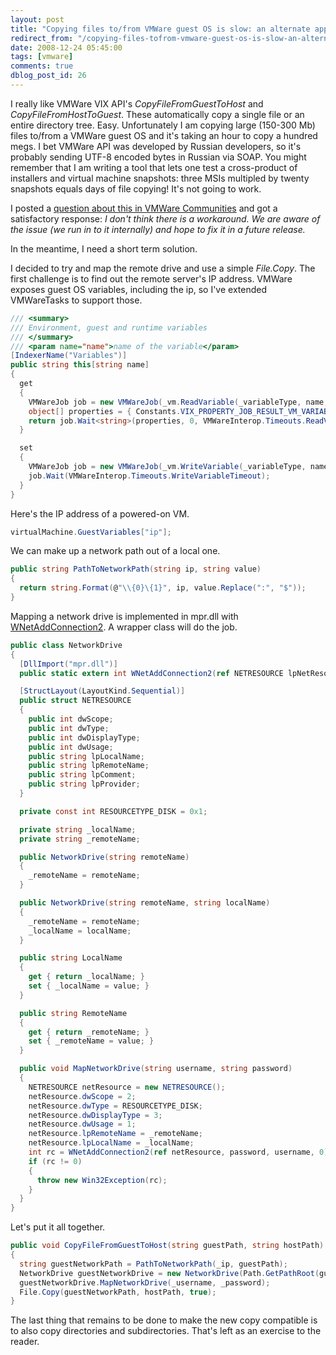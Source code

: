 ```yaml
---
layout: post
title: "Copying files to/from VMWare guest OS is slow: an alternate approach"
redirect_from: "/copying-files-tofrom-vmware-guest-os-is-slow-an-alternate-approach/"
date: 2008-12-24 05:45:00
tags: [vmware]
comments: true
dblog_post_id: 26
---
```

I really like VMWare VIX API's _CopyFileFromGuestToHost_ and _CopyFileFromHostToGuest_. These automatically copy a single file or an entire directory tree. Easy. Unfortunately I am copying large (150-300 Mb) files to/from a VMWare guest OS and it's taking an hour to copy a hundred megs. I bet VMWare API was developed by Russian developers, so it's probably sending UTF-8 encoded bytes in Russian via SOAP. You might remember that I am writing a tool that lets one test a cross-product of installers and virtual machine snapshots: three MSIs multipled by twenty snapshots equals days of file copying! It's not going to work.

I posted a [question about this in VMWare Communities](http://communities.vmware.com/thread/184489?tstart=0) and got a satisfactory response: _I don't think there is a workaround. We are aware of the issue (we run in to it internally) and hope to fix it in a future release._

In the meantime, I need a short term solution.

I decided to try and map the remote drive and use a simple _File.Copy_. The first challenge is to find out the remote server's IP address. VMWare exposes guest OS variables, including the ip, so I've extended VMWareTasks to support those.

```cs
/// <summary>
/// Environment, guest and runtime variables
/// </summary>
/// <param name="name">name of the variable</param>
[IndexerName("Variables")]
public string this[string name]
{
  get
  {
    VMWareJob job = new VMWareJob(_vm.ReadVariable(_variableType, name, 0, null));
    object[] properties = { Constants.VIX_PROPERTY_JOB_RESULT_VM_VARIABLE_STRING };
    return job.Wait<string>(properties, 0, VMWareInterop.Timeouts.ReadVariableTimeout);
  }

  set
  {
    VMWareJob job = new VMWareJob(_vm.WriteVariable(_variableType, name, value, 0, null));
    job.Wait(VMWareInterop.Timeouts.WriteVariableTimeout);
  }
}
```

Here's the IP address of a powered-on VM.

```cs
virtualMachine.GuestVariables["ip"];
```

We can make up a network path out of a local one.

```cs
public string PathToNetworkPath(string ip, string value)
{
  return string.Format(@"\\{0}\{1}", ip, value.Replace(":", "$"));
}
```

Mapping a network drive is implemented in mpr.dll with [WNetAddConnection2](http://msdn.microsoft.com/en-us/library/aa385413(VS.85).aspx). A wrapper class will do the job.

```cs
public class NetworkDrive
{
  [DllImport("mpr.dll")]
  public static extern int WNetAddConnection2(ref NETRESOURCE lpNetResource, string lpPassword, string UserName, int dwFlags);

  [StructLayout(LayoutKind.Sequential)]
  public struct NETRESOURCE
  {
    public int dwScope;
    public int dwType;
    public int dwDisplayType;
    public int dwUsage;
    public string lpLocalName;
    public string lpRemoteName;
    public string lpComment;
    public string lpProvider;
  }

  private const int RESOURCETYPE_DISK = 0x1;

  private string _localName;
  private string _remoteName;

  public NetworkDrive(string remoteName)
  {
    _remoteName = remoteName;
  }

  public NetworkDrive(string remoteName, string localName)
  {
    _remoteName = remoteName;
    _localName = localName;
  }

  public string LocalName
  {
    get { return _localName; }
    set { _localName = value; }
  }

  public string RemoteName
  {
    get { return _remoteName; }
    set { _remoteName = value; }
  }

  public void MapNetworkDrive(string username, string password)
  {
    NETRESOURCE netResource = new NETRESOURCE();
    netResource.dwScope = 2;
    netResource.dwType = RESOURCETYPE_DISK;
    netResource.dwDisplayType = 3;
    netResource.dwUsage = 1;
    netResource.lpRemoteName = _remoteName;
    netResource.lpLocalName = _localName;
    int rc = WNetAddConnection2(ref netResource, password, username, 0);
    if (rc != 0)
    {
      throw new Win32Exception(rc);
    }
  }
}
```

Let's put it all together.

```cs
public void CopyFileFromGuestToHost(string guestPath, string hostPath)
{
  string guestNetworkPath = PathToNetworkPath(_ip, guestPath);
  NetworkDrive guestNetworkDrive = new NetworkDrive(Path.GetPathRoot(guestNetworkPath));
  guestNetworkDrive.MapNetworkDrive(_username, _password);
  File.Copy(guestNetworkPath, hostPath, true);
}
```

The last thing that remains to be done to make the new copy compatible is to also copy directories and subdirectories. That's left as an exercise to the reader.

